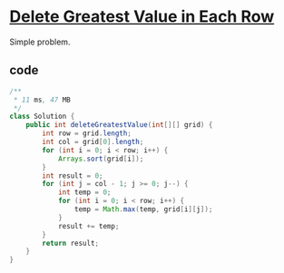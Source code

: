 # [Delete Greatest Value in Each Row](https://leetcode.com/problems/delete-greatest-value-in-each-row/)

Simple problem.

## code

```java
/**
 * 11 ms, 47 MB
 */
class Solution {
    public int deleteGreatestValue(int[][] grid) {
        int row = grid.length;
        int col = grid[0].length;
        for (int i = 0; i < row; i++) {
            Arrays.sort(grid[i]);
        }
        int result = 0;
        for (int j = col - 1; j >= 0; j--) {
            int temp = 0;
            for (int i = 0; i < row; i++) {
                temp = Math.max(temp, grid[i][j]);
            }
            result += temp;
        }
        return result;
    }
}
```
